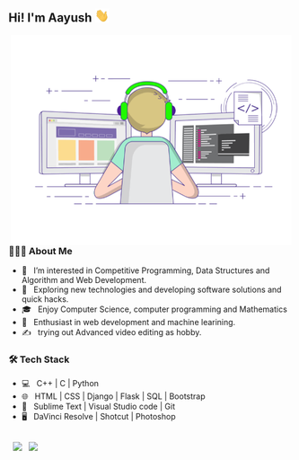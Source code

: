 
<!---
- 👀 I’m interested in Competitive Programming, Data Structures and Algorithm and Web Development.

- 👋 Hi, I’m Aayush Srivastava
- 🌱 I’m currently learning ...
- 💞️ I’m looking to collaborate on ...
- 📫 How to reach me ...


srivastava0001/srivastava0001 is a ✨ special ✨ repository because its `README.md` (this file) appears on your GitHub profile.
You can click the Preview link to take a look at your changes.
--->


<h2> Hi! I'm Aayush <img src= "https://github.com/srivastava0001/srivastava0001/blob/cd5015e39f3d5f04c3e094c3488b010d67505953/hi.gif" width="25"></h2>
<img align="right" alt="GIF" src= "https://github.com/srivastava0001/srivastava0001/blob/cd5015e39f3d5f04c3e094c3488b010d67505953/codingguy.gif" width="500"/>

<h3> 👨🏻‍💻 About Me </h3>

- 🔭 &nbsp; I’m interested in Competitive Programming, Data Structures and Algorithm and Web Development.
- 🤔 &nbsp; Exploring new technologies and developing software solutions and quick hacks.
- 🎓 &nbsp; Enjoy Computer Science, computer programming and Mathematics
- 🌱 &nbsp; Enthusiast in web development and machine learining.
- ✍️ &nbsp; trying out Advanced video editing as hobby. 

<h3>🛠 Tech Stack</h3>

- 💻 &nbsp; C++ | C | Python    
- 🌐 &nbsp; HTML | CSS | Django | Flask | SQL | Bootstrap 
- 🔧 &nbsp; Sublime Text | Visual Studio code | Git
- 🖥 &nbsp; DaVinci Resolve | Shotcut | Photoshop  

<br>
<!--
<img align="center" src="https://github-readme-stats.vercel.app/api?username=srivastava0001&include_all_commits=true&count_private=true&show_icons=true&line_height=20&title_color=7A7ADB&icon_color=2234AE&text_color=D3D3D3&bg_color=0,000000,130F40" alt="aayush's Github Stats">

</br>

[![Top Langs](https://github-readme-stats.vercel.app/api/top-langs/?username=srivastava0001&layout=compact&text_color=daf7dc&bg_color=151515)](https://github.com/srivastava0001/github-readme-stats)

![](https://komarev.com/ghpvc/?username=srivastava0001)
-->
<h3> 🤝🏻 Connect with Me </h3>

<p align="center">
<!--&nbsp; <a href="https://twitter.com/" target="_blank" rel="noopener noreferrer"><img src="https://img.icons8.com/plasticine/100/000000/twitter.png" width="50" /></a>  
&nbsp; <a href="https://www.instagram.com/" target="_blank" rel="noopener noreferrer"><img src="https://img.icons8.com/plasticine/100/000000/instagram-new.png" width="50" /></a>  --->
&nbsp; <a href="https://www.linkedin.com/in/-aayush/" target="_blank" rel="noopener noreferrer"><img src="https://img.icons8.com/plasticine/100/000000/linkedin.png" width="50" /></a>
&nbsp; <a href="mailto:aayushsrivastava.iitbhu@gmail.com" target="_blank" rel="noopener noreferrer"><img src="https://img.icons8.com/plasticine/100/000000/gmail.png"  width="50" /></a>
</p>


